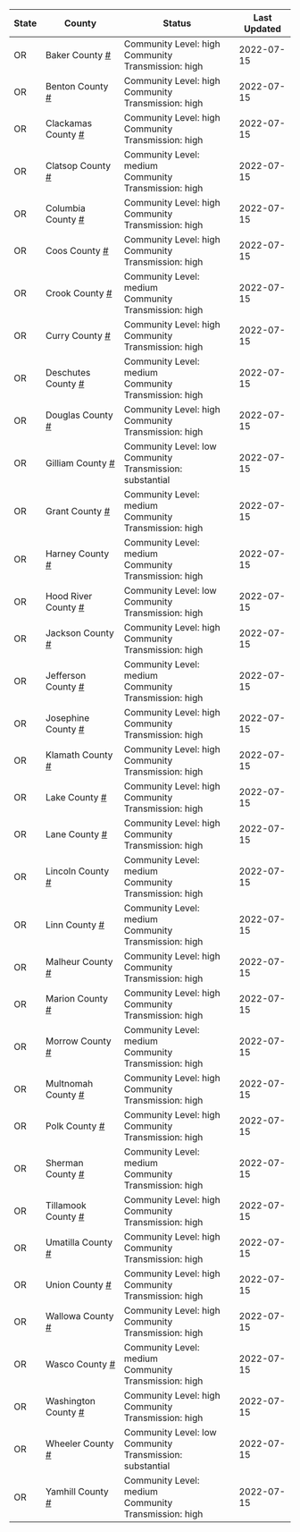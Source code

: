 State | County | Status | Last Updated
--- | --- | --- | --- 
OR | Baker County <a href="#baker_county">#</a> | <a name="baker_county"></a>Community Level: high<br/>Community Transmission: high | 2022-07-15
OR | Benton County <a href="#benton_county">#</a> | <a name="benton_county"></a>Community Level: high<br/>Community Transmission: high | 2022-07-15
OR | Clackamas County <a href="#clackamas_county">#</a> | <a name="clackamas_county"></a>Community Level: high<br/>Community Transmission: high | 2022-07-15
OR | Clatsop County <a href="#clatsop_county">#</a> | <a name="clatsop_county"></a>Community Level: medium<br/>Community Transmission: high | 2022-07-15
OR | Columbia County <a href="#columbia_county">#</a> | <a name="columbia_county"></a>Community Level: high<br/>Community Transmission: high | 2022-07-15
OR | Coos County <a href="#coos_county">#</a> | <a name="coos_county"></a>Community Level: high<br/>Community Transmission: high | 2022-07-15
OR | Crook County <a href="#crook_county">#</a> | <a name="crook_county"></a>Community Level: medium<br/>Community Transmission: high | 2022-07-15
OR | Curry County <a href="#curry_county">#</a> | <a name="curry_county"></a>Community Level: high<br/>Community Transmission: high | 2022-07-15
OR | Deschutes County <a href="#deschutes_county">#</a> | <a name="deschutes_county"></a>Community Level: medium<br/>Community Transmission: high | 2022-07-15
OR | Douglas County <a href="#douglas_county">#</a> | <a name="douglas_county"></a>Community Level: high<br/>Community Transmission: high | 2022-07-15
OR | Gilliam County <a href="#gilliam_county">#</a> | <a name="gilliam_county"></a>Community Level: low<br/>Community Transmission: substantial | 2022-07-15
OR | Grant County <a href="#grant_county">#</a> | <a name="grant_county"></a>Community Level: medium<br/>Community Transmission: high | 2022-07-15
OR | Harney County <a href="#harney_county">#</a> | <a name="harney_county"></a>Community Level: medium<br/>Community Transmission: high | 2022-07-15
OR | Hood River County <a href="#hood_river_county">#</a> | <a name="hood_river_county"></a>Community Level: low<br/>Community Transmission: high | 2022-07-15
OR | Jackson County <a href="#jackson_county">#</a> | <a name="jackson_county"></a>Community Level: high<br/>Community Transmission: high | 2022-07-15
OR | Jefferson County <a href="#jefferson_county">#</a> | <a name="jefferson_county"></a>Community Level: medium<br/>Community Transmission: high | 2022-07-15
OR | Josephine County <a href="#josephine_county">#</a> | <a name="josephine_county"></a>Community Level: high<br/>Community Transmission: high | 2022-07-15
OR | Klamath County <a href="#klamath_county">#</a> | <a name="klamath_county"></a>Community Level: high<br/>Community Transmission: high | 2022-07-15
OR | Lake County <a href="#lake_county">#</a> | <a name="lake_county"></a>Community Level: high<br/>Community Transmission: high | 2022-07-15
OR | Lane County <a href="#lane_county">#</a> | <a name="lane_county"></a>Community Level: high<br/>Community Transmission: high | 2022-07-15
OR | Lincoln County <a href="#lincoln_county">#</a> | <a name="lincoln_county"></a>Community Level: medium<br/>Community Transmission: high | 2022-07-15
OR | Linn County <a href="#linn_county">#</a> | <a name="linn_county"></a>Community Level: medium<br/>Community Transmission: high | 2022-07-15
OR | Malheur County <a href="#malheur_county">#</a> | <a name="malheur_county"></a>Community Level: high<br/>Community Transmission: high | 2022-07-15
OR | Marion County <a href="#marion_county">#</a> | <a name="marion_county"></a>Community Level: high<br/>Community Transmission: high | 2022-07-15
OR | Morrow County <a href="#morrow_county">#</a> | <a name="morrow_county"></a>Community Level: medium<br/>Community Transmission: high | 2022-07-15
OR | Multnomah County <a href="#multnomah_county">#</a> | <a name="multnomah_county"></a>Community Level: high<br/>Community Transmission: high | 2022-07-15
OR | Polk County <a href="#polk_county">#</a> | <a name="polk_county"></a>Community Level: high<br/>Community Transmission: high | 2022-07-15
OR | Sherman County <a href="#sherman_county">#</a> | <a name="sherman_county"></a>Community Level: medium<br/>Community Transmission: high | 2022-07-15
OR | Tillamook County <a href="#tillamook_county">#</a> | <a name="tillamook_county"></a>Community Level: high<br/>Community Transmission: high | 2022-07-15
OR | Umatilla County <a href="#umatilla_county">#</a> | <a name="umatilla_county"></a>Community Level: high<br/>Community Transmission: high | 2022-07-15
OR | Union County <a href="#union_county">#</a> | <a name="union_county"></a>Community Level: high<br/>Community Transmission: high | 2022-07-15
OR | Wallowa County <a href="#wallowa_county">#</a> | <a name="wallowa_county"></a>Community Level: high<br/>Community Transmission: high | 2022-07-15
OR | Wasco County <a href="#wasco_county">#</a> | <a name="wasco_county"></a>Community Level: medium<br/>Community Transmission: high | 2022-07-15
OR | Washington County <a href="#washington_county">#</a> | <a name="washington_county"></a>Community Level: high<br/>Community Transmission: high | 2022-07-15
OR | Wheeler County <a href="#wheeler_county">#</a> | <a name="wheeler_county"></a>Community Level: low<br/>Community Transmission: substantial | 2022-07-15
OR | Yamhill County <a href="#yamhill_county">#</a> | <a name="yamhill_county"></a>Community Level: medium<br/>Community Transmission: high | 2022-07-15
